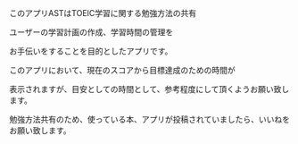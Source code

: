 このアプリASTはTOEIC学習に関する勉強方法の共有

ユーザーの学習計画の作成、学習時間の管理を

お手伝いをすることを目的としたアプリです。

このアプリにおいて、現在のスコアから目標達成のための時間が

表示されますが、目安としての時間として、参考程度にして頂くようお願い致します。

勉強方法共有のため、使っている本、アプリが投稿されていましたら、いいねをお願い致します。
